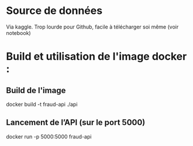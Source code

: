 # Source de données

Via kaggle. Trop lourde pour Github, facile à télécharger soi même (voir notebook)

# Build et utilisation de l'image docker :

## Build de l'image
docker build -t fraud-api ./api

## Lancement de l’API (sur le port 5000)
docker run -p 5000:5000 fraud-api
